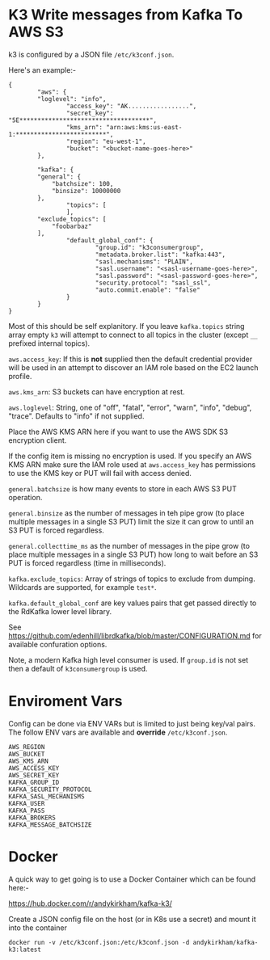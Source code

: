 # K3 Write messages from Kafka To AWS S3

k3 is configured by a JSON file ```/etc/k3conf.json```.

Here's an example:-

```
{
        "aws": {
		"loglevel": "info",
                "access_key": "AK.................",
                "secret_key": "5E************************************",
                "kms_arn": "arn:aws:kms:us-east-1:*************************",
                "region": "eu-west-1",
                "bucket": "<bucket-name-goes-here>"
        },

        "kafka": {
		"general": {
			"batchsize": 100,
			"binsize": 10000000
		},
                "topics": [
                ],
		"exclude_topics": [
			"foobarbaz"
		],
                "default_global_conf": {
                        "group.id": "k3consumergroup",
                        "metadata.broker.list": "kafka:443",
                        "sasl.mechanisms": "PLAIN",
                        "sasl.username": "<sasl-username-goes-here>",
                        "sasl.password": "<sasl-password-goes-here>",
                        "security.protocol": "sasl_ssl",
                        "auto.commit.enable": "false"
                }
        }
}

```

Most of this should be self explanitory. If you leave ```kafka.topics``` string array empty ```k3``` will attempt to connect to all topics in the cluster (except ```__``` prefixed internal topics).


```aws.access_key```: If this is __not__ supplied then the default credential provider will be used in an attempt to discover an IAM role based on the EC2 launch profile.

```aws.kms_arn```: S3 buckets can have encryption at rest. 

```aws.loglevel```: String, one of "off", "fatal", "error", "warn", "info", "debug", "trace". Defaults to "info" if not supplied.

Place the AWS KMS ARN here if you want to use the AWS SDK S3 encryption client. 

If the config item is missing no encryption is used. If you specify an AWS KMS ARN make sure the IAM role used at ```aws.access_key``` has permissions to use the KMS key or PUT will fail with access denied.

```general.batchsize``` is how many events to store in each AWS S3 PUT operation.

```general.binsize``` as the number of messages in teh pipe grow (to place multiple messages in a single S3 PUT) limit the size it can grow to until an S3 PUT is forced regardless.

```general.collecttime_ms``` as the number of messages in the pipe grow (to place multiple messages in a single S3 PUT) how long to wait before an S3 PUT is forced regardless (time in milliseconds).

```kafka.exclude_topics```: Array of strings of topics to exclude from dumping. Wildcards are supported, for example ```test*```.

```kafka.default_global_conf``` are key values pairs that get passed directly to the RdKafka lower level library. 

See https://github.com/edenhill/librdkafka/blob/master/CONFIGURATION.md for available confuration options.

Note, a modern Kafka high level consumer is used. If ```group.id``` is not set then a default of ```k3consumergroup``` is used.


# Enviroment Vars

Config can be done via ENV VARs but is limited to just being key/val pairs. The follow ENV vars are available and __override__ ```/etc/k3conf.json```.

```
AWS_REGION
AWS_BUCKET
AWS_KMS_ARN
AWS_ACCESS_KEY
AWS_SECRET_KEY
KAFKA_GROUP_ID
KAFKA_SECURITY_PROTOCOL
KAFKA_SASL_MECHANISMS
KAFKA_USER
KAFKA_PASS
KAFKA_BROKERS
KAFKA_MESSAGE_BATCHSIZE
```

# Docker

A quick way to get going is to use a Docker Container which can be found here:-

https://hub.docker.com/r/andykirkham/kafka-k3/

Create a JSON config file on the host (or in K8s use a secret) and mount it into the container

```
docker run -v /etc/k3conf.json:/etc/k3conf.json -d andykirkham/kafka-k3:latest
```

